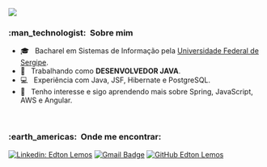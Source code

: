 ![](https://komarev.com/ghpvc/?username=edtonlemos&color=006bed) 

<h3> :man_technologist: &nbsp;Sobre mim </h3>

- 🎓 &nbsp; Bacharel em Sistemas de Informação pela <a href="https://www.ufs.br/">Universidade Federal de Sergipe</a>.
- 💼 &nbsp; Trabalhando como **DESENVOLVEDOR JAVA**.
- :computer: &nbsp; Experiência com Java, JSF, Hibernate e PostgreSQL.
- 🌱 &nbsp; Tenho interesse e sigo aprendendo mais sobre Spring, JavaScript, AWS e Angular.

<br/>
<!--
<a href="https://github.com/edtonlemos">
  <img height="180em" src="https://github-readme-stats.vercel.app/api?username=edtonlemos&theme=dracula&show_icons=true" />
</a>
--!>

<h3> :earth_americas: &nbsp;Onde me encontrar: </h3> 

[![Linkedin: Edton Lemos](https://img.shields.io/badge/-edtonlemos-blue?style=flat-square&logo=Linkedin&logoColor=white&link=https://www.linkedin.com/in/edtonlemos/)](https://www.linkedin.com/in/edtonlemos/)
[![Gmail Badge](https://img.shields.io/badge/-lemosedton@gmail.com-006bed?style=flat-square&logo=Gmail&logoColor=white&link=mailto:lemosedton@gmail.com)](mailto:lemosedton@gmail.com)
[![GitHub Edton Lemos]( https://img.shields.io/github/followers/edtonlemos?label=follow&style=social)](https://github.com/edtonlemos)
